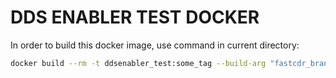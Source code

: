 # DDS ENABLER TEST DOCKER

In order to build this docker image, use command in current directory:

```sh
docker build --rm -t ddsenabler_test:some_tag --build-arg "fastcdr_branch=master" --build-arg "fastdds_branch=master" --build-arg "devutils_branch=main" --build-arg "ddspipe_branch=main" --build-arg "ddsenabler_branch=main" .
```
